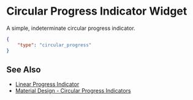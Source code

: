 # Circular Progress Indicator Widget

A simple, indeterminate circular progress indicator.

```json
{
    "type": "circular_progress"
}
```

## See Also

* [Linear Progress Indicator](linear_progress.md)
* [Material Design - Circular Progress Indicators](https://material.io/design/components/progress-indicators.html#circular-progress-indicators)